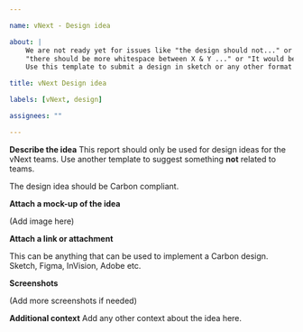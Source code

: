 ```yaml
---

name: vNext - Design idea

about: |
    We are not ready yet for issues like "the design should not..." or "the design should include ..." or 
    "there should be more whitespace between X & Y ..." or "It would be better if you used green to show ...". 
    Use this template to submit a design in sketch or any other format that you think will make the site better

title: vNext Design idea

labels: [vNext, design]

assignees: ""

---
```


**Describe the idea**
This report should only be used for design ideas for the vNext teams.
Use another template to suggest something **not** related to teams.

The design idea should be Carbon compliant.

**Attach a mock-up of the idea**

(Add image here)

**Attach a link or attachment**

This can be anything that can be used to implement a Carbon design.
Sketch, Figma, InVision, Adobe etc.

**Screenshots**

(Add more screenshots if needed)

**Additional context**
Add any other context about the idea here.
